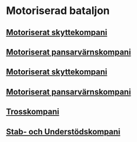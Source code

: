 # Motoriserad bataljon

## [Motoriserat skyttekompani](/Kompanier/motskkomp.md)

## [Motoriserat pansarvärnskompani](/Kompanier/motskkomp.md)

## [Motoriserat skyttekompani](/Kompanier/motskkomp.md)

## [Motoriserat pansarvärnskompani](/Kompanier/motskkomp.md)

## [Trosskompani](/Kompanier/mottrosskomp.md)

## [Stab- och Understödskompani](/Kompanier/motSoUkomp.md)
